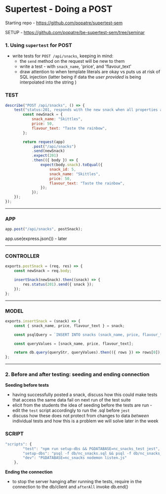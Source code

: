 # Supertest - Doing a POST

Starting repo - https://github.com/popatre/supertest-sem

SETUP - https://github.com/popatre/be-supertest-sem/tree/seminar

### 1. Using `supertest` for POST

-   write tests for `POST /api/snacks`, keeping in mind:
    -   the `send` method on the request will be new to them
    -   write a test - with `snack_name`, 'price', and 'flavour_text'
    -   draw attention to when template literals are okay vs puts us at risk of SQL injection (latter being if data the _user provided_ is being interpolated into the string )

### TEST

```js
describe("POST /api/snacks", () => {
    test("status:201, responds with the new snack when all properties are provided", () => {
        const newSnack = {
            snack_name: "Skittles",
            price: 50,
            flavour_text: "Taste the rainbow",
        };

        return request(app)
            .post("/api/snacks")
            .send(newSnack)
            .expect(201)
            .then(({ body }) => {
                expect(body.snack).toEqual({
                    snack_id: 5,
                    snack_name: "Skittles",
                    price: 50,
                    flavour_text: "Taste the rainbow",
                });
            });
    });
});
```

---

### APP

```js
app.post("/api/snacks", postSnack);
```

app.use(express.json()) - later

---

### CONTROLLER

```js
exports.postSnack = (req, res) => {
    const newSnack = req.body;

    insertSnack(newSnack).then((snack) => {
        res.status(201).send({ snack });
    });
};
```

---

### MODEL

```js
exports.insertSnack = (snack) => {
    const { snack_name, price, flavour_text } = snack;

    const psqlQuery = `INSERT INTO snacks (snack_name, price, flavour_text) VALUES ($1, $2, $3) RETURNING *;`;

    const queryValues = [snack_name, price, flavour_text];

    return db.query(queryStr, queryValues).then(({ rows }) => rows[0]);
};
```

---

### 2. Before and after testing: seeding and ending connection

**Seeding before tests**

-   having successfully posted a snack, discuss how this could make tests that access the same data fail on next run of the test suite
-   elicit from the students the idea of seeding before the tests are run - edit the `test` script accordingly to run the .sql before `jest`
-   discuss how these does not protect from changes to data _between_ individual tests and how this is a problem we will solve later in the week

### SCRIPT

```js
"scripts": {
        "test": "npm run setup-dbs && PGDATABASE=nc_snacks_test jest",
        "setup-dbs": "psql -f db/nc_snacks.sql && psql -f db/nc_snacks_test.sql ",
        "dev": "PGDATABASE=nc_snacks nodemon listen.js"
    },

```

**Ending the connection**

-   to stop the server hanging after running the tests, require in the connection to the db/client and `afterAll` invoke db.end()
